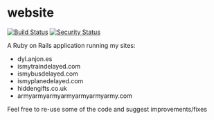 # website

[![Build Status](https://travis-ci.org/dylan8902/website.svg)](https://travis-ci.org/dylan8902/website)
[![Security Status](http://rails-brakeman.com/dylan8902/website.png)](http://rails-brakeman.com/dylan8902/website)

A Ruby on Rails application running my sites:

* dyl.anjon.es
* ismytraindelayed.com
* ismybusdelayed.com
* ismyplanedelayed.com
* hiddengifts.co.uk
* armyarmyarmyarmyarmyarmyarmy.com

Feel free to re-use some of the code and suggest improvements/fixes
